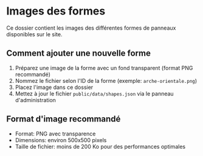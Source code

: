 # Images des formes

Ce dossier contient les images des différentes formes de panneaux disponibles sur le site.

## Comment ajouter une nouvelle forme

1. Préparez une image de la forme avec un fond transparent (format PNG recommandé)
2. Nommez le fichier selon l'ID de la forme (exemple: `arche-orientale.png`)
3. Placez l'image dans ce dossier
4. Mettez à jour le fichier `public/data/shapes.json` via le panneau d'administration

## Format d'image recommandé

- Format: PNG avec transparence
- Dimensions: environ 500x500 pixels
- Taille de fichier: moins de 200 Ko pour des performances optimales
